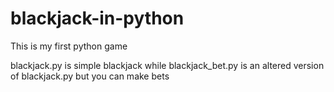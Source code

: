 # blackjack-in-python
This is my first python game

blackjack.py is simple blackjack while blackjack_bet.py is an altered version of blackjack.py but you can make bets
